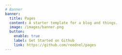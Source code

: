 ```yaml
---
# Banner
banner:
  title: Pages
  content: A starter template for a blog and things.
  image: /images/banner.png
  button:
    enable: true
    label: Get Started on Github
    link: https://github.com/reednel/pages
---
```

